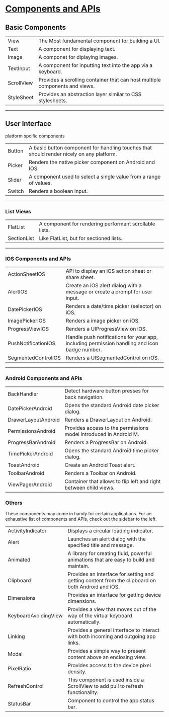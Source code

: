 # [Components and APIs](https://reactnative.dev/docs/components-and-apis)

## Basic Components

|            |                                                                             |
| ---------- | --------------------------------------------------------------------------- |
| View       | The Most fundamental component for building a UI.                           |
| Text       | A component for displaying text.                                            |
| Image      | A componet for diplaying images.                                            |
| TextInput  | A component for inputting text into the app via a keyboard.                 |
| ScrollView | Provides a scrolling container that can host multiple components and views. |
| StyleSheet | Provides an abstraction layer similar to CSS stylesheets.                   |

---

## User Interface

platform spcific components

|        |                                                                                          |
| ------ | ---------------------------------------------------------------------------------------- |
| Button | A basic button component for handling touches that should render nicely on any platform. |
| Picker | Renders the native picker component on Android and IOS.                                  |
| Slider | A component used to select a single value from a range of values.                        |
| Switch | Renders a boolean input.                                                                 |

---

### List Views

|             |                                                        |
| ----------- | ------------------------------------------------------ |
| FlatList    | A component for rendering performant scrollable lists. |
| SectionList | Like FlatList, but for sectioned lists.                |

---

### IOS Components and APIs

|                     |                                                                                              |
| ------------------- | -------------------------------------------------------------------------------------------- |
| ActionSheetIOS      | API to display an iOS action sheet or share sheet.                                           |
| AlertIOS            | Create an iOS alert dialog with a message or create a prompt for user input.                 |
| DatePickerIOS       | Renders a date/time picker (selector) on iOS.                                                |
| ImagePickerIOS      | Renders a image picker on iOS.                                                               |
| ProgressViewIOS     | Renders a UIProgressView on iOS.                                                             |
| PushNotificationIOS | Handle push notifications for your app, including permission handling and icon badge number. |
| SegmentedControlIOS | Renders a UISegmentedControl on iOS.                                                         |

---

### Android Components and APIs

|                     |                                                                   |
| ------------------- | ----------------------------------------------------------------- |
| BackHandler         | Detect hardware button presses for back navigation.               |
| DatePickerAndroid   | Opens the standard Android date picker dialog.                    |
| DrawerLayoutAndroid | Renders a DrawerLayout on Android.                                |
| PermissionsAndroid  | Provides access to the permissions model introduced in Android M. |
| ProgressBarAndroid  | Renders a ProgressBar on Android.                                 |
| TimePickerAndroid   | Opens the standard Android time picker dialog.                    |
| ToastAndroid        | Create an Android Toast alert.                                    |
| ToolbarAndroid      | Renders a Toolbar on Android.                                     |
| ViewPagerAndroid    | Container that allows to flip left and right between child views. |

### Others

These components may come in handy for certain applications. For an exhaustive list of components and APIs, check out the sidebar to the left.

|                      |                                                                                                   |
| -------------------- | ------------------------------------------------------------------------------------------------- |
| ActivityIndicator    | Displays a circular loading indicator.                                                            |
| Alert                | Launches an alert dialog with the specified title and message.                                    |
| Animated             | A library for creating fluid, powerful animations that are easy to build and maintain.            |
| Clipboard            | Provides an interface for setting and getting content from the clipboard on both Android and iOS. |
| Dimensions           | Provides an interface for getting device dimensions.                                              |
| KeyboardAvoidingView | Provides a view that moves out of the way of the virtual keyboard automatically.                  |
| Linking              | Provides a general interface to interact with both incoming and outgoing app links.               |
| Modal                | Provides a simple way to present content above an enclosing view.                                 |
| PixelRatio           | Provides access to the device pixel density.                                                      |
| RefreshControl       | This component is used inside a ScrollView to add pull to refresh functionality.                  |
| StatusBar            | Component to control the app status bar.                                                          |
